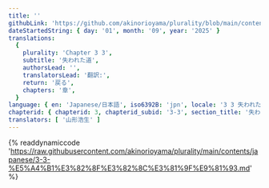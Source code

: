 ```yaml
---
title: ''
githubLink: 'https://github.com/akinorioyama/plurality/blob/main/contents/japanese/3-3-%E5%A4%B1%E3%82%8F%E3%82%8C%E3%81%9F%E9%81%93.md'
dateStartedString: { day: '01', month: '09', year: '2025' }
translations:
  {
    plurality: 'Chapter 3 3',
    subtitle: '失われた道',
    authorsLead: '',
    translatorsLead: '翻訳:',
    return: '戻る',
    chapters: '章',
  }
language: { en: 'Japanese/日本語', iso6392B: 'jpn', locale: '3 3 失われた道' }
chapterid: { chapterid: 3, chapterid_subid: '3-3', section_title: '失われた道' }
translators: [ '山形浩生' ]
---
```

{% readdynamiccode 'https://raw.githubusercontent.com/akinorioyama/plurality/main/contents/japanese/3-3-%E5%A4%B1%E3%82%8F%E3%82%8C%E3%81%9F%E9%81%93.md' %}
